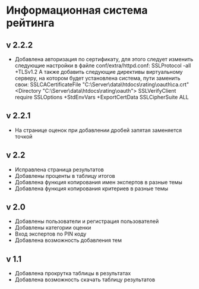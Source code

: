 # Информационная система рейтинга
## v 2.2.2
* Добавлена авторизация по сертификату, для этого следует изменить следующие настройки в файле conf/extra/httpd.conf:
SSLProtocol -all +TLSv1.2
А также добавить следующие директивы виртуальному серверу, на котором будет установлена система, пути заменить свои:
	SSLCACertificateFile "C:\Server\data\htdocs\rating\oauth\ca.crt"
	<Directory "C:\Server\data\htdocs\rating\oauth">
	SSLVerifyClient require
	SSLOptions +StdEnvVars +ExportCertData
	SSLCipherSuite ALL
	</Directory>
## v 2.2.1
* На странице оценок при добавлении дробей запятая заменяется точкой
## v 2.2
* Исправлена страница результатов
* Добавлены проценты в таблицу итогов
* Добавлена функция копирования имен экспертов в разные темы
* Добавлена функция копирования критериев в разные темы
## v 2.0
* Добавлены пользователи и регистрация пользователей
* Добавлены категории оценки
* Вход экспертов по PIN коду
* Добавлена возможность добавления тем
## v 1.1
* Добавлена прокрутка таблицы в результатах
* Добавлена возможность скачать таблицу результатов
